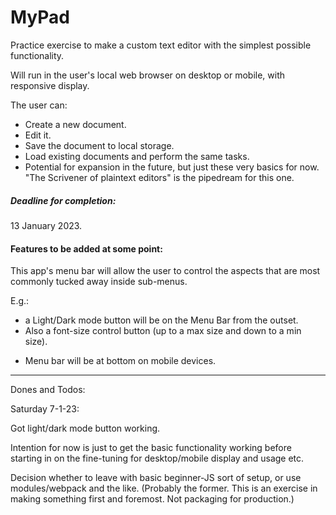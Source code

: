 # MyPad

Practice exercise to make a custom text editor with the simplest possible functionality.

Will run in the user's local web browser on desktop or mobile, with responsive display.

The user can:

-   Create a new document.
-   Edit it.
-   Save the document to local storage.
-   Load existing documents and perform the same tasks.
-   Potential for expansion in the future, but just these very basics for now. "The Scrivener of plaintext editors" is the pipedream for this one.

##### Deadline for completion:

13 January 2023.

#### Features to be added at some point:

This app's menu bar will allow the user to control the aspects that are most commonly tucked away inside sub-menus.

E.g.:

-   a Light/Dark mode button will be on the Menu Bar from the outset.
-   Also a font-size control button (up to a max size and down to a min size).

*   Menu bar will be at bottom on mobile devices.

---

Dones and Todos:

Saturday 7-1-23:

Got light/dark mode button working.

Intention for now is just to get the basic functionality working before starting in on the fine-tuning for desktop/mobile display and usage etc.

Decision whether to leave with basic beginner-JS sort of setup, or use modules/webpack and the like. (Probably the former. This is an exercise in making something first and foremost. Not packaging for production.)
